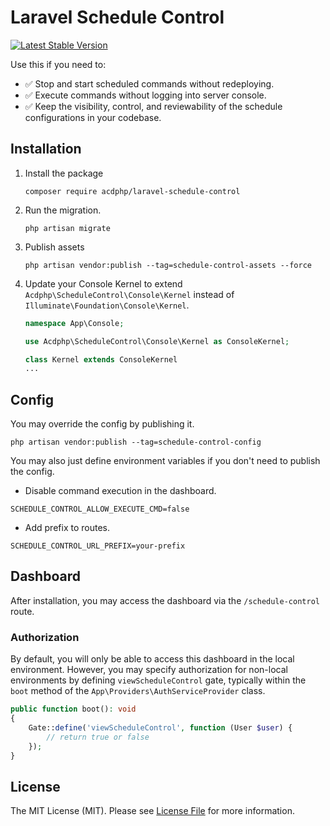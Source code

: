 # Laravel Schedule Control
[![Latest Stable Version](https://poser.pugx.org/acdphp/laravel-schedule-control/v)](https://packagist.org/packages/acdphp/laravel-schedule-control)

Use this if you need to:
- :white_check_mark: Stop and start scheduled commands without redeploying.
- :white_check_mark: Execute commands without logging into server console.
- :white_check_mark: Keep the visibility, control, and reviewability of the schedule configurations in your codebase.

## Installation
1. Install the package
    ```shell
    composer require acdphp/laravel-schedule-control
    ```

2. Run the migration.
    ```shell
    php artisan migrate
    ```
   
3. Publish assets
   ```shell
   php artisan vendor:publish --tag=schedule-control-assets --force
   ```

4. Update your Console Kernel to extend `Acdphp\ScheduleControl\Console\Kernel` instead of `Illuminate\Foundation\Console\Kernel`.
    ```php
    namespace App\Console;
    
    use Acdphp\ScheduleControl\Console\Kernel as ConsoleKernel;
    
    class Kernel extends ConsoleKernel
    ...
    ```
   
## Config
You may override the config by publishing it.
```shell
php artisan vendor:publish --tag=schedule-control-config
```

You may also just define environment variables if you don't need to publish the config.
- Disable command execution in the dashboard.
```dotenv
SCHEDULE_CONTROL_ALLOW_EXECUTE_CMD=false
```

- Add prefix to routes.
```dotenv
SCHEDULE_CONTROL_URL_PREFIX=your-prefix
```

## Dashboard
After installation, you may access the dashboard via the `/schedule-control` route.

### Authorization
By default, you will only be able to access this dashboard in the local environment. However, you may specify authorization for non-local environments by defining `viewScheduleControl` gate, typically within the `boot` method of the `App\Providers\AuthServiceProvider` class.

```php
public function boot(): void
{
    Gate::define('viewScheduleControl', function (User $user) {
        // return true or false
    });
}
```

## License
The MIT License (MIT). Please see [License File](LICENSE) for more information.
